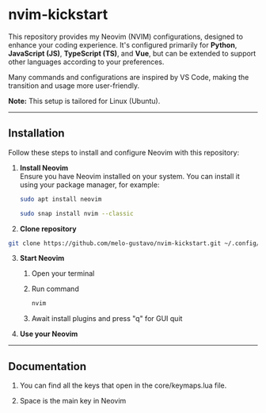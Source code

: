 # nvim-kickstart

This repository provides my Neovim (NVIM) configurations, designed to enhance your coding experience. It's configured primarily for **Python**, **JavaScript (JS)**, **TypeScript (TS)**, and **Vue**, but can be extended to support other languages according to your preferences.

Many commands and configurations are inspired by VS Code, making the transition and usage more user-friendly.

**Note:** This setup is tailored for Linux (Ubuntu).

---

## Installation

Follow these steps to install and configure Neovim with this repository:

1. **Install Neovim**  
   Ensure you have Neovim installed on your system. You can install it using your package manager, for example:
   ```bash
   sudo apt install neovim
   ```

   ```bash
   sudo snap install nvim --classic
   ```

2. **Clone repository**
  ```bash
  git clone https://github.com/melo-gustavo/nvim-kickstart.git ~/.config/nvim
  ```

3. **Start Neovim**
   1. Open your terminal

   2. Run command
      ```bash
      nvim
      ```
      
   3. Await install plugins and press "q" for GUI quit
  
4. **Use your Neovim**

---

## Documentation

1. You can find all the keys that open in the core/keymaps.lua file.

2. Space is the main key in Neovim
